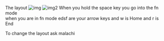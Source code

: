 The layout
![img](https://github.com/banana-llarma/the-lochlan-keyboard-project/blob/main/img/lochlan's-65%25-keyboard.jpg)
![img2](http://www.keyboard-layout-editor.com/#/gists/dc2852ae79630c46908980be1463a85a)
When you hold the space key you go into the fn mode  
when you are in fn mode edsf are your arrow keys and w is Home and r is End



To change the layout ask malachi

